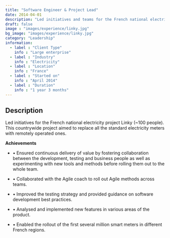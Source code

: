 ```yaml
---
title: "Software Engineer & Project Lead"
date: 2014-04-01
description: "Led initiatives and teams for the French national electricity project Linky"
draft: false
image : "images/experience/linky.jpg"
bg_image: "images/experience/linky.jpg"
category: "Leadership"
information:
  - label : "Client Type"
    info : "Large enterprise"
  - label : "Industry"
    info : "Electricity"  
  - label : "Location"
    info : "France"
  - label : "Started on"
    info : "April 2014"
  - label : "Duration"
    info : "1 year 3 months"
---
```


## Description

Led initiatives for the French national electricity project Linky (~100 people). This countrywide project aimed to replace all the standard electricity meters with remotely operated ones.

**Achievements**

- • Ensured continuous delivery of value by fostering collaboration between the development, testing and business people as well as experimenting with new tools and methods before rolling them out to the whole team.

- • Collaborated with the Agile coach to roll out Agile methods across teams.
- • Improved the testing strategy and provided guidance on software development best practices.
- • Analysed and implemented new features in various areas of the product.
- • Enabled the rollout of the first several million smart meters in different French regions.
